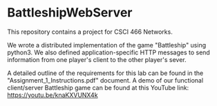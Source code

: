 # BattleshipWebServer
This repository contains a project for CSCI 466 Networks.

We wrote a distributed implementation of the game "Battleship" using python3.
We also defined application-specific HTTP messages to send information from one player's client to the other player's sever.

A detailed outline of the requirements for this lab can be found in the "Assignment_1_Instructions.pdf" document.
A demo of our functional client/server Battleship game can be found at this YouTube link: https://youtu.be/knaKXVUNX4k
